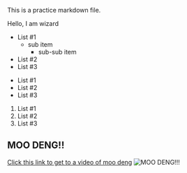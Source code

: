 This is a practice markdown file. 

Hello, I am  wizard 

- List #1 
	* sub item
		* sub-sub item
- List #2
- List #3

* List #1
* List #2
* List #3

1. List #1
2. List #2
3. List #3

## MOO DENG!!

[Click this link to get to a video of moo deng](https://youtu.be/BeGXNtnRbIs?si=_r7A9oYFZgjnPtwU)
![MOO DENG!!!](https://static.independent.co.uk/2024/09/13/12/GW6b31Ha8AEDvYQ.jpg?quality=75&width=640&auto=webp)

